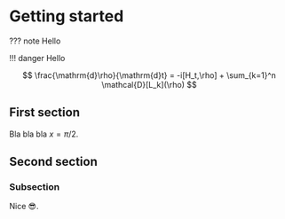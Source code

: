 # Getting started

??? note
    Hello

!!! danger
    Hello

$$
\frac{\mathrm{d}\rho}{\mathrm{d}t} = -i[H_t,\rho] + \sum_{k=1}^n \mathcal{D}[L_k](\rho)
$$

## First section

Bla bla bla $x=\pi/2$.

## Second section

### Subsection

Nice :sunglasses:.

